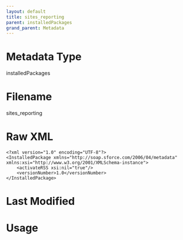 ```yaml
---
layout: default
title: sites_reporting
parent: installedPackages
grand_parent: Metadata
---
```

# Metadata Type
installedPackages


# Filename 
sites_reporting


# Raw XML
```
<?xml version="1.0" encoding="UTF-8"?>
<InstalledPackage xmlns="http://soap.sforce.com/2006/04/metadata" xmlns:xsi="http://www.w3.org/2001/XMLSchema-instance">
    <activateRSS xsi:nil="true"/>
    <versionNumber>1.0</versionNumber>
</InstalledPackage>
```


# Last Modified


# Usage
